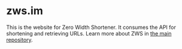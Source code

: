 # zws.im

This is the website for Zero Width Shortener. It consumes the API for shortening and retrieving URLs.
Learn more about ZWS in [the main repository](https://github.com/zws-im/zws).
